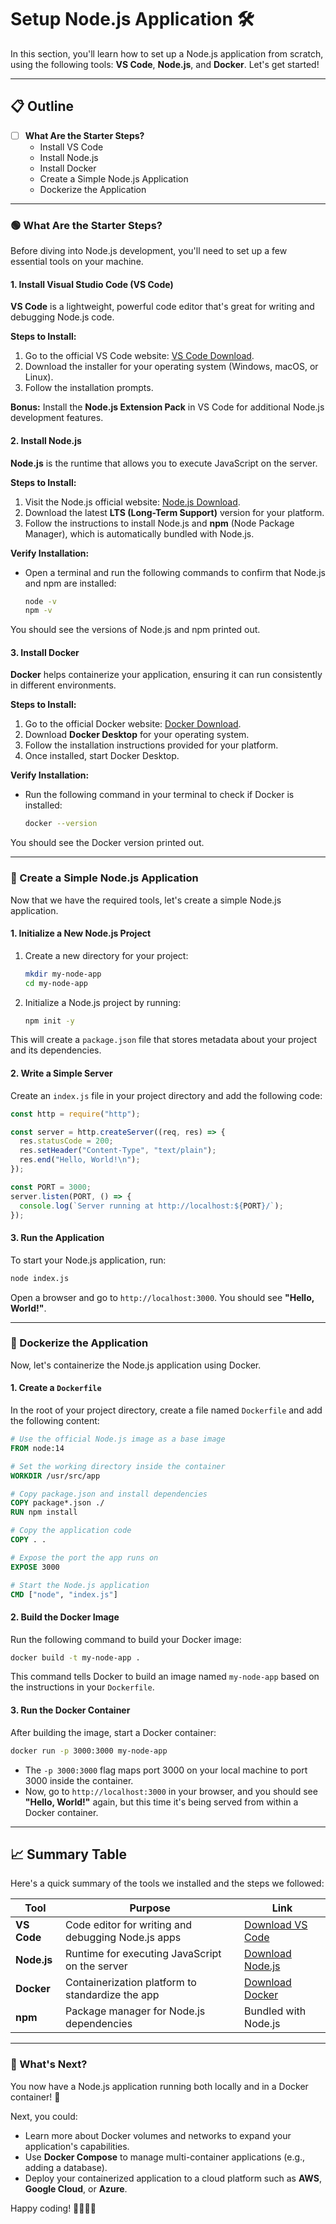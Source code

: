 # Setup Node.js Application 🛠️

In this section, you'll learn how to set up a Node.js application from scratch, using the following tools: **VS Code**, **Node.js**, and **Docker**. Let's get started!

---

## 📋 Outline

- [ ] **What Are the Starter Steps?**
  - Install VS Code
  - Install Node.js
  - Install Docker
  - Create a Simple Node.js Application
  - Dockerize the Application

---

### 🟢 What Are the Starter Steps?

Before diving into Node.js development, you'll need to set up a few essential tools on your machine.

#### 1. Install Visual Studio Code (VS Code)

**VS Code** is a lightweight, powerful code editor that's great for writing and debugging Node.js code.

**Steps to Install:**

1. Go to the official VS Code website: [VS Code Download](https://code.visualstudio.com/).
2. Download the installer for your operating system (Windows, macOS, or Linux).
3. Follow the installation prompts.

**Bonus:** Install the **Node.js Extension Pack** in VS Code for additional Node.js development features.

#### 2. Install Node.js

**Node.js** is the runtime that allows you to execute JavaScript on the server.

**Steps to Install:**

1. Visit the Node.js official website: [Node.js Download](https://nodejs.org/).
2. Download the latest **LTS (Long-Term Support)** version for your platform.
3. Follow the instructions to install Node.js and **npm** (Node Package Manager), which is automatically bundled with Node.js.

**Verify Installation:**

- Open a terminal and run the following commands to confirm that Node.js and npm are installed:

  ```bash
  node -v
  npm -v
  ```

You should see the versions of Node.js and npm printed out.

#### 3. Install Docker

**Docker** helps containerize your application, ensuring it can run consistently in different environments.

**Steps to Install:**

1. Go to the official Docker website: [Docker Download](https://www.docker.com/products/docker-desktop).
2. Download **Docker Desktop** for your operating system.
3. Follow the installation instructions provided for your platform.
4. Once installed, start Docker Desktop.

**Verify Installation:**

- Run the following command in your terminal to check if Docker is installed:

  ```bash
  docker --version
  ```

You should see the Docker version printed out.

---

### 🚀 Create a Simple Node.js Application

Now that we have the required tools, let's create a simple Node.js application.

#### 1. Initialize a New Node.js Project

1. Create a new directory for your project:

   ```bash
   mkdir my-node-app
   cd my-node-app
   ```

2. Initialize a Node.js project by running:

   ```bash
   npm init -y
   ```

This will create a `package.json` file that stores metadata about your project and its dependencies.

#### 2. Write a Simple Server

Create an `index.js` file in your project directory and add the following code:

```js
const http = require("http");

const server = http.createServer((req, res) => {
  res.statusCode = 200;
  res.setHeader("Content-Type", "text/plain");
  res.end("Hello, World!\n");
});

const PORT = 3000;
server.listen(PORT, () => {
  console.log(`Server running at http://localhost:${PORT}/`);
});
```

#### 3. Run the Application

To start your Node.js application, run:

```bash
node index.js
```

Open a browser and go to `http://localhost:3000`. You should see **"Hello, World!"**.

---

### 🐳 Dockerize the Application

Now, let's containerize the Node.js application using Docker.

#### 1. Create a `Dockerfile`

In the root of your project directory, create a file named `Dockerfile` and add the following content:

```Dockerfile
# Use the official Node.js image as a base image
FROM node:14

# Set the working directory inside the container
WORKDIR /usr/src/app

# Copy package.json and install dependencies
COPY package*.json ./
RUN npm install

# Copy the application code
COPY . .

# Expose the port the app runs on
EXPOSE 3000

# Start the Node.js application
CMD ["node", "index.js"]
```

#### 2. Build the Docker Image

Run the following command to build your Docker image:

```bash
docker build -t my-node-app .
```

This command tells Docker to build an image named `my-node-app` based on the instructions in your `Dockerfile`.

#### 3. Run the Docker Container

After building the image, start a Docker container:

```bash
docker run -p 3000:3000 my-node-app
```

- The `-p 3000:3000` flag maps port 3000 on your local machine to port 3000 inside the container.
- Now, go to `http://localhost:3000` in your browser, and you should see **"Hello, World!"** again, but this time it's being served from within a Docker container.

---

## 📈 Summary Table

Here's a quick summary of the tools we installed and the steps we followed:

| **Tool**    | **Purpose**                                        | **Link**                                           |
| ----------- | -------------------------------------------------- | -------------------------------------------------- |
| **VS Code** | Code editor for writing and debugging Node.js apps | [Download VS Code](https://code.visualstudio.com/) |
| **Node.js** | Runtime for executing JavaScript on the server     | [Download Node.js](https://nodejs.org/)            |
| **Docker**  | Containerization platform to standardize the app   | [Download Docker](https://www.docker.com/)         |
| **npm**     | Package manager for Node.js dependencies           | Bundled with Node.js                               |

---

### 🚢 What's Next?

You now have a Node.js application running both locally and in a Docker container! 🎉

Next, you could:

- Learn more about Docker volumes and networks to expand your application's capabilities.
- Use **Docker Compose** to manage multi-container applications (e.g., adding a database).
- Deploy your containerized application to a cloud platform such as **AWS**, **Google Cloud**, or **Azure**.

Happy coding! 👨‍💻👩‍💻
